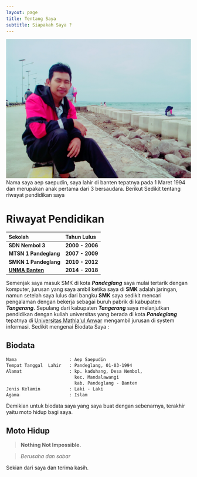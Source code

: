```yaml
---
layout: page
title: Tentang Saya
subtitle: Siapakah Saya ?
---
```


![My foto](img/my.jpg)
Nama saya aep saepudin, saya lahir di banten tepatnya pada 1 Maret 1994 dan merupakan anak pertama dari 3 bersaudara.
Berikut Sedikit tentang riwayat pendidikan saya
# Riwayat Pendidikan

| Sekolah | Tahun Lulus |
|:--------|:------------|
| **SDN Nembol 3** | **2000 - 2006** |
|**MTSN 1 Pandeglang** | **2007 - 2009** |
|**SMKN 1 Pandeglang** | **2010 - 2012**|
|[**UNMA Banten**](http://unmabanten.ac.id/ "Situs Unma Banten")| **2014 - 2018**|


Semenjak saya masuk SMK di kota _**Pandeglang**_ saya mulai tertarik dengan komputer, jurusan yang saya ambil ketika saya di __SMK__ adalah jaringan, namun setelah saya lulus dari bangku **SMK** saya sedikit mencari pengalaman dengan bekerja sebagai buruh pabrik di kabupaten _**Tangerang**_.
Sepulang dari kabupaten _**Tangerang**_ saya melanjutkan pendidikan dengan kuliah universitas yang berada di kota _**Pandeglang**_ tepatnya di [Universitas Mathla'ul Anwar](http://www.unma.ac.id/ "Unma banten") mengambil jurusan di system informasi.
Sedikit mengenai Biodata Saya :
## Biodata
```
Nama                    : Aep Saepudin
Tempat Tanggal  Lahir   : Pandeglang, 01-03-1994
Alamat                  : kp. kaduhang, Desa Nembol,
                          kec. Mandalawangi
                          kab. Pandeglang - Banten
Jenis Kelamin           : Laki - Laki
Agama                   : Islam
```
Demikian untuk biodata saya yang saya buat dengan sebenarnya, terakhir yaitu moto hidup bagi saya.
## Moto Hidup
> **Nothing Not Impossible.**

> *Berusaha dan sabar*

Sekian dari saya dan terima kasih.
